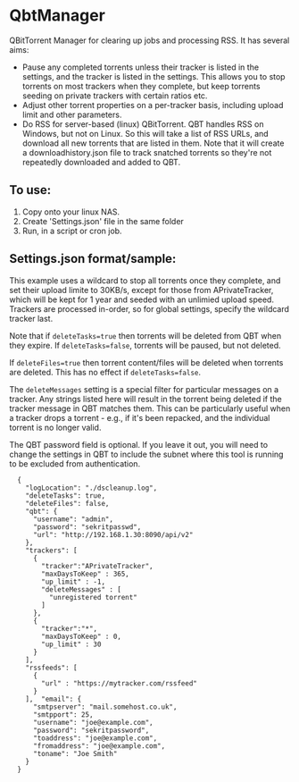 # QbtManager
 QBitTorrent Manager for clearing up jobs and processing RSS. It has several aims:
 * Pause any completed torrents unless their tracker is listed in the settings, and the tracker is listed in the settings. This allows you to stop torrents on most trackers when they complete, but keep torrents seeding on private trackers with certain ratios etc.
 * Adjust other torrent properties on a per-tracker basis, including upload limit and other parameters.
 * Do RSS for server-based (linux) QBitTorrent. QBT handles RSS on Windows, but not on Linux. So this will take a list of RSS URLs, and download all new torrents that are listed in them. Note that it will create a downloadhistory.json file to track snatched torrents so they're not repeatedly downloaded and added to QBT.
  
## To use:
1. Copy onto your linux NAS.
2. Create 'Settings.json' file in the same folder
3. Run, in a script or cron job. 

## Settings.json format/sample:

This example uses a wildcard to stop all torrents once they complete, and set their upload
limite to 30KB/s, except for those from APrivateTracker, which will be kept for 1 year
and seeded with an unlimied upload speed. Trackers are processed in-order, so for global
settings, specify the wildcard tracker last.

Note that if `deleteTasks=true` then torrents will be deleted from QBT when they expire.
If `deleteTasks=false`, torrents will be paused, but not deleted. 

If `deleteFiles=true` then torrent content/files will be deleted when torrents are deleted.
This has no effect if `deleteTasks=false`.

The `deleteMessages` setting is a special filter for particular messages on a tracker. Any
strings listed here will result in the torrent being deleted if the tracker message in QBT
matches them. This can be particularly useful when a tracker drops a torrent - e.g., if it's
been repacked, and the individual torrent is no longer valid. 

The QBT password field is optional. If you leave it out, you will need to change the settings
in QBT to include the subnet where this tool is running to be excluded from authentication.

```
  {
    "logLocation": "./dscleanup.log",
    "deleteTasks": true,
    "deleteFiles": false,
    "qbt": {
      "username": "admin",
      "password": "sekritpasswd",
      "url": "http://192.168.1.30:8090/api/v2"
    },
    "trackers": [
      {
        "tracker":"APrivateTracker",
        "maxDaysToKeep" : 365,
        "up_limit" : -1,
        "deleteMessages" : [
          "unregistered torrent"
        ] 
      },   
      {
        "tracker":"*",
        "maxDaysToKeep" : 0,
        "up_limit" : 30
      }      
    ],
    "rssfeeds": [
      {
        "url" : "https://mytracker.com/rssfeed"
      }
    ],  "email": {
      "smtpserver": "mail.somehost.co.uk",
      "smtpport": 25,
      "username": "joe@example.com",
      "password": "sekritpassword",
      "toaddress": "joe@example.com",
      "fromaddress": "joe@example.com",
      "toname": "Joe Smith"
    }
  }
```
